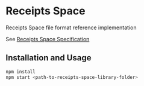 # Receipts Space

Receipts Space file format reference implementation

See [Receipts Space Specification](https://receipts-app.com/docs)

## Installation and Usage

```bash
npm install 
npm start <path-to-receipts-space-library-folder>
```
